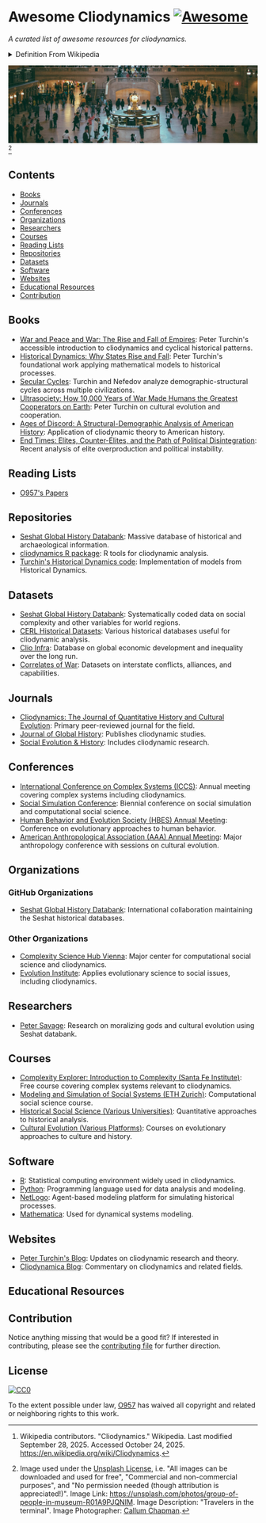 # Awesome Cliodynamics [![Awesome](https://awesome.re/badge-flat.svg)](https://awesome.re)

_A curated list of awesome resources for cliodynamics._

<details markdown=1>

<summary> Definition From Wikipedia </summary>

> **Cliodynamics** ([/ˌkliːoʊdaɪˈnæmɪks/](https://en.wikipedia.org/wiki/Help:IPA/English "Help:IPA/English")) is a [transdisciplinary](https://en.wikipedia.org/wiki/Transdisciplinarity "Transdisciplinarity") area of research that integrates [cultural evolution](https://en.wikipedia.org/wiki/Cultural_evolution "Cultural evolution"), [economic history](https://en.wikipedia.org/wiki/Economic_history "Economic history")/[cliometrics](https://en.wikipedia.org/wiki/Cliometrics "Cliometrics"), [macrosociology](https://en.wikipedia.org/wiki/Macrosociology "Macrosociology"), the mathematical modeling of historical processes during the *[longue durée](https://en.wikipedia.org/wiki/Longue_dur%C3%A9e "Longue durée")*, and the construction and analysis of historical databases. [[1](https://en.wikipedia.org/wiki/Cliodynamics#cite_note-FOOTNOTETurchin2008-1)] [^wikipedia_citation]

[^wikipedia_citation]: Wikipedia contributors. "Cliodynamics." Wikipedia. Last modified September 28, 2025. Accessed October 24, 2025. <https://en.wikipedia.org/wiki/Cliodynamics>.

</details>

![](./assets/cliodynamics.jpg) [^image_attribution]

[^image_attribution]: Image used under the [Unsplash License](https://unsplash.com/license), i.e. "All images can be downloaded and used for free", "Commercial and non-commercial purposes", and "No permission needed (though attribution is appreciated!)". Image Link: <https://unsplash.com/photos/group-of-people-in-museum-R01A9PJQNIM>. Image Description: "Travelers in the terminal". Image Photographer: [Callum Chapman](https://unsplash.com/@callumchapman).

## Contents

- [Books](#books)
- [Journals](#journals)
- [Conferences](#conferences)
- [Organizations](#organizations)
- [Researchers](#researchers)
- [Courses](#courses)
- [Reading Lists](#reading-lists)
- [Repositories](#repositories)
- [Datasets](#datasets)
- [Software](#software)
- [Websites](#websites)
- [Educational Resources](#educational-resources)
- [Contribution](#contribution)

## Books

- [War and Peace and War: The Rise and Fall of Empires](https://www.amazon.com/War-Peace-Rise-Fall-Empires/dp/0452288193): Peter Turchin's accessible introduction to cliodynamics and cyclical historical patterns.
- [Historical Dynamics: Why States Rise and Fall](https://press.princeton.edu/books/paperback/9780691116693/historical-dynamics): Peter Turchin's foundational work applying mathematical models to historical processes.
- [Secular Cycles](https://press.princeton.edu/books/hardcover/9780691136967/secular-cycles): Turchin and Nefedov analyze demographic-structural cycles across multiple civilizations.
- [Ultrasociety: How 10,000 Years of War Made Humans the Greatest Cooperators on Earth](https://www.amazon.com/Ultrasociety-Years-Made-Humans-Greatest/dp/0996139516): Peter Turchin on cultural evolution and cooperation.
- [Ages of Discord: A Structural-Demographic Analysis of American History](https://www.amazon.com/Ages-Discord-Structural-Demographic-Analysis-American/dp/0996139540): Application of cliodynamic theory to American history.
- [End Times: Elites, Counter-Elites, and the Path of Political Disintegration](https://www.penguinrandomhouse.com/books/671801/end-times-by-peter-turchin/): Recent analysis of elite overproduction and political instability.

## Reading Lists

- [O957's Papers](assets/o957_reading_list.md)

## Repositories

- [Seshat Global History Databank](https://github.com/seshat-ga): Massive database of historical and archaeological information.
- [cliodynamics R package](https://github.com/ctesta01/cliodynamics): R tools for cliodynamic analysis.
- [Turchin's Historical Dynamics code](https://github.com/ptrdo/turchin): Implementation of models from Historical Dynamics.

## Datasets

- [Seshat Global History Databank](http://seshatdatabank.info/): Systematically coded data on social complexity and other variables for world regions.
- [CERL Historical Datasets](http://www.cerl.org/): Various historical databases useful for cliodynamic analysis.
- [Clio Infra](https://clio-infra.eu/): Database on global economic development and inequality over the long run.
- [Correlates of War](https://correlatesofwar.org/): Datasets on interstate conflicts, alliances, and capabilities.

## Journals

- [Cliodynamics: The Journal of Quantitative History and Cultural Evolution](https://escholarship.org/uc/irows_cliodynamics): Primary peer-reviewed journal for the field.
- [Journal of Global History](https://www.cambridge.org/core/journals/journal-of-global-history): Publishes cliodynamic studies.
- [Social Evolution & History](http://www.sociostudies.org/journal/seh/): Includes cliodynamic research.

## Conferences

- [International Conference on Complex Systems (ICCS)](https://necsi.edu/iccs): Annual meeting covering complex systems including cliodynamics.
- [Social Simulation Conference](https://ssc.journalhosting.ucalgary.ca/): Biennial conference on social simulation and computational social science.
- [Human Behavior and Evolution Society (HBES) Annual Meeting](https://www.hbes.com/): Conference on evolutionary approaches to human behavior.
- [American Anthropological Association (AAA) Annual Meeting](https://www.americananthro.org/): Major anthropology conference with sessions on cultural evolution.

## Organizations

### GitHub Organizations

- [Seshat Global History Databank](https://github.com/seshat-ga): International collaboration maintaining the Seshat historical databases.

### Other Organizations

- [Complexity Science Hub Vienna](https://www.csh.ac.at/): Major center for computational social science and cliodynamics.
- [Evolution Institute](https://evolution-institute.org/): Applies evolutionary science to social issues, including cliodynamics.

## Researchers

- [Peter Savage](https://github.com/pesavage): Research on moralizing gods and cultural evolution using Seshat databank.

## Courses

- [Complexity Explorer: Introduction to Complexity (Santa Fe Institute)](https://www.complexityexplorer.org/courses/): Free course covering complex systems relevant to cliodynamics.
- [Modeling and Simulation of Social Systems (ETH Zurich)](https://www.sg.ethz.ch/): Computational social science course.
- [Historical Social Science (Various Universities)](https://www.coursera.org/): Quantitative approaches to historical analysis.
- [Cultural Evolution (Various Platforms)](https://www.futurelearn.com/): Courses on evolutionary approaches to culture and history.

## Software

- [R](https://www.r-project.org/): Statistical computing environment widely used in cliodynamics.
- [Python](https://www.python.org/): Programming language used for data analysis and modeling.
- [NetLogo](https://ccl.northwestern.edu/netlogo/): Agent-based modeling platform for simulating historical processes.
- [Mathematica](https://www.wolfram.com/mathematica/): Used for dynamical systems modeling.

## Websites

- [Peter Turchin's Blog](http://peterturchin.com/): Updates on cliodynamic research and theory.
- [Cliodynamica Blog](https://cliodynamica.wordpress.com/): Commentary on cliodynamics and related fields.

## Educational Resources

## Contribution

Notice anything missing that would be a good fit? If interested in contributing, please see the [contributing file](./CONTRIBUTING.md) for further direction.

## License

[![CC0](http://mirrors.creativecommons.org/presskit/buttons/88x31/svg/cc-zero.svg)](https://creativecommons.org/publicdomain/zero/1.0/)

To the extent possible under law, [O957](https://github.com/O957) has waived all copyright and related or neighboring rights to this work.
